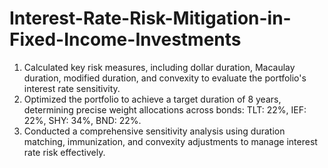 # Interest-Rate-Risk-Mitigation-in-Fixed-Income-Investments
1. Calculated key risk measures, including dollar duration, Macaulay duration, modified duration, and convexity to evaluate the portfolio's interest rate sensitivity.
2. Optimized the portfolio to achieve a target duration of 8 years, determining precise weight allocations across bonds: TLT: 22%, IEF: 22%, SHY: 34%, BND: 22%.
3. Conducted a comprehensive sensitivity analysis using duration matching, immunization, and convexity adjustments to manage interest rate risk effectively.
